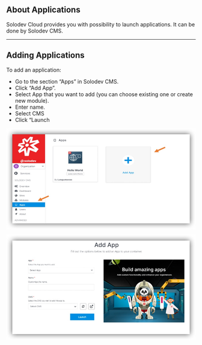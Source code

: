 ## About Applications

Solodev Cloud provides you with possibility to launch applications. It can be done by Solodev CMS. 

---
## Adding Applications

To add an application: 
- Go to the section “Apps” in Solodev CMS.
- Click “Add App”.
- Select App that you want to add (you can choose existing one or create new module).
- Enter name.
- Select CMS
- Click “Launch

<a href="apps1.jpg" target="_blank"><img src="apps1.jpg" style="margin: auto; display: block"></a>

<a href="apps2.jpg" target="_blank"><img src="apps2.jpg" style="margin: auto; display: block"></a>
